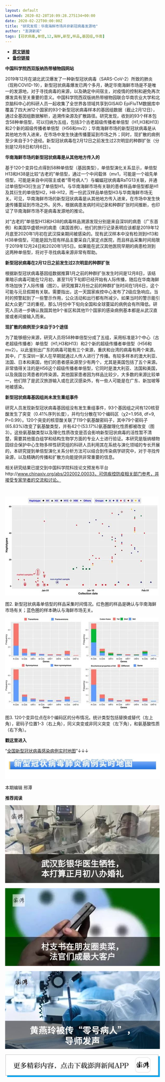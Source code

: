 ```yaml
---
layout: default
Lastmod: 2020-02-28T10:09:28.275134+00:00
date: 2020-02-22T00:00:00Z
title: "研究发现：华南海鲜市场并非新冠病毒发源地"
author: "澎湃新闻"
tags: [冠状病毒,单倍,12,海鲜,新型,样品,基因组,华南]
---
```


* [**原文链接**](http://mp.weixin.qq.com/s?__biz=MjM5MzI5NTU3MQ==&amp;mid=2651589348&amp;idx=1&amp;sn=d3d6757b6f7b32dc1cfcab73ff2b3677&amp;chksm=bd6197588a161e4e04fa592a87c9a320eda6a96f9f9a208657e32d110a69f97c7257cf39963e#rd)
* [**备份链接**](http://archive.today/T4Naz)


**中国科学院西双版纳热带植物园网站**

2019年12月在湖北武汉爆发了一种新型冠状病毒（SARS-CoV-2）所致的肺炎（现称COVID-19），新型冠状病毒爆发已两个多月，确定华南海鲜市场是不是唯一的发源地，对于寻找病毒的来源，以及确定中间宿主，对疫情的控制和避免再次爆发具有至关重要的意义。中国科学院西双版纳热带植物园联合华南农业大学和北京脑科中心的科研人员一起收集了全世界各领域共享到GISAID EpiFluTM数据库中覆盖了四大洲12个国家的93个新型冠状病毒样本的基因组数据（截止2月12日），通过全基因组数据解析，追溯传染源及扩散路径。研究发现，收到的93个样本包含58种单倍型，可以归纳为五组，包括3个古老超级传播者单倍型（H1,H3和H13）和2个新的超级传播者单倍型（H56和mv2）；华南海鲜市场的新型冠状病毒是从其他地方传入进来，在市场中发生快速传播蔓延到市场之外；同时，现扩散的病例至少来自于3个途经。新型冠状病毒在2月12日之前发生过2次明显的种群扩张（分别是12月8日和1月6日）。

  
**华南海鲜市场的新型冠状病毒是从其他地方传入的**

基于120个变异位点得到58种单倍型（基因类型），单倍型演化关系显示，单倍型H13和H38是比较“古老的”单倍型，通过一个中间载体（mv1，可能是一个祖先单倍型，可能是来自中间宿主或者“零号病人”）与蝙蝠冠状病毒RaTG13关联，并通过单倍型H3衍生出了单倍型H1。与华南海鲜市场有关联的患者样品单倍型都是H1及其衍生的单倍型H2，H8-H12，而一份武汉样品单倍型H3与华南海鲜市场无关。可见，华南海鲜市场的新型冠状病毒是从其他地方传入进来，在市场中发生快速传播蔓延到市场之外。另外，根据病患发病时间记录和种群扩张时间推断，也印证了华南海鲜市场不是病毒发源地的推论。

  
对“古老的”单倍型H13和H38的病毒样品溯源发现分别是来自深圳的病患（广东首例）和美国华盛顿州的病患（美国首例）。他们的旅行记录表明应该都是2019年12月底至2020年1月初在武汉探亲期间被感染的。现有武汉样本中没有检测到H13和H38单倍型，可能是因为现有样品主要采自几家定点医院，而且样品采集时间局限于2019年12月24日和2020年1月5日。如果能在武汉其他医院早期的病患检测到这两种单倍型，将对于寻找病毒来源非常有帮助。

  
**新型冠状病毒在2月12日之前发生过2次明显的种群扩张**

根据新型冠状病毒基因组数据推算1月之前的种群扩张发生时间是12月8日，该结果暗示病毒可能在12月初，甚至11月下旬即已经开始有人际传播，随后在华南海鲜市场加快了人际传播（图2）。研究推算2月份之前的种群扩张时间在1月6日，这个可能与元旦假期有关联。需要指出，这一天国家疾控中心发布了2级应急响应。当时的预警起到了一些警示作用，公众活动和出行都有所减少。如果当时的警示能引起大众更广泛的重视，那么1月份中下旬向全国和全球蔓延的病例会有所降低。研究人员进一步确认我国其他9个省区和其他11个国家的感染病例基本都是从武汉直接或者间接输入而来。

  
**现扩散的病例至少来自于3个途径**

为了能够细分来源，研究人员将58种单倍型分成了五组，采用标准是3个中心（古老超级传播者）单倍型（H1,H3和H13）和2个新的超级传播者单倍型（H56和mv2）。以此鉴别出广东的病毒可能有三个来源，重庆和台湾的病毒有两个来源。其中，广东深圳一家人在早期就通过人传人进行了传播。有较多样本的澳大利亚、法国、日本和美国，他们的患者感染源至少有两个，尤其是美国包括了五个来源。非常值得关注的是H56这个超级传播者单倍型，它同时是澳大利亚、法国和美国，以及我国台湾患者的传染源。其他国家患者因为样品比较少，大多数的来源比较单一，他们除了是武汉旅游输入或在武汉感染外，有一些人可能是在广东、新加坡等地被感染。

  
**新型冠状病毒基因组尚未发生重组事件**

研究人员发现新型冠状病毒基因组没有发生重组事件，93个基因组之间有120核苷酸发生了突变（0.41%序列长度），并均匀分散在10个编码区（χ2=1.958, df=9, P=0.99）。120个突变的核苷酸关联了119个氨基酸密码子，其中79个密码子 (65.83%)改变了氨基酸类型，并有42个(53.17%)氨基酸理化性质都被改变（图3）。这些氨基酸类型以及理化性质改变是否会影响新型冠状病毒的活性暂不清楚，需要其他蛋白组学和结构生物学方面的专业人士进行验证。本研究是版纳植物园综合保护中心生物多样性研究组的科研人员利用其在系统与演化领域的专长开展的，本研究提到单倍型演化关系分析方法可以结合到传染病学研究中，对于寻找传染源，以及精确的传播和扩散方向能提供非常重要的信息。

  
相关研究结果已提交到中国科学院科技论文预发布平台http://www.chinaxiv.org/abs/202002.00033，可供疾控防疫相关部门参考，并接受专家学者的交流和讨论。

   

![](/images/post/5727518cf42b549eceacf3a655c63f1b.jpg)

图2. 新型冠状病毒单倍型的样品采集时间情况。红色圈的样品是确认与华南海鲜市场有关；蓝色圈的样本确认与海鲜市场无关。

![](/images/post/e22e0848e761c614b8e59beabaa4afba.jpg)

图3. 120个变异位点在8个编码区的分布情况。统计类型包括替换或替代（左上角），密码子位置1-3（右上角），同义突变或非同义突变（左下角），和氨基酸性质（右下角）。

**戳这里进入**

“[全国新型冠状病毒感染病例实时地图](http://projects.thepaper.cn/thepaper-cases/839studio/feiyan/)”↓↓↓[![](/images/post/15a4bc01c19b9e56f61d4f79069e4c63.jpg)](http://projects.thepaper.cn/thepaper-cases/839studio/feiyan/)

本期编辑 邢潭  

**推荐阅读**

[![](/images/post/12e0d94be82829ed4f958ea785fc7b62.jpg)](http://mp.weixin.qq.com/s?__biz=MjM5MzI5NTU3MQ==&mid=2651587716&idx=1&sn=9cf340714786ffd74330418b03bccf7c&chksm=bd6199388a16102e76351195f852c7325de5e1620da5882bd04ccd1ff7d24b0b5dff09895509&scene=21#wechat_redirect)

[![](/images/post/b7a1607b1b9dd9e435b97383f11e4fdb.jpg)](http://mp.weixin.qq.com/s?__biz=MjM5MzI5NTU3MQ==&mid=2651587171&idx=1&sn=8aae24846a49ce902e6c154354f8d8ec&chksm=bd619fdf8a1616c944b7af5c259ccdede7203b086feaaf72a3deb060cebf529ed9de32c73e10&scene=21#wechat_redirect)  

[![](/images/post/83af442de9e7f18338c0bca1aa647957.jpg)](http://mp.weixin.qq.com/s?__biz=MjM5MzI5NTU3MQ==&mid=2651584348&idx=1&sn=b118991f08403d87db2ac1c8aeafca59&chksm=bd666ae08a11e3f6fd7394262e2448da823d05b843876a4d6e6da4a499a18d4dffa6e4fef766&scene=21#wechat_redirect)

![](/images/post/faa036129172f4ba4cb775ad946d1eff.jpg)

